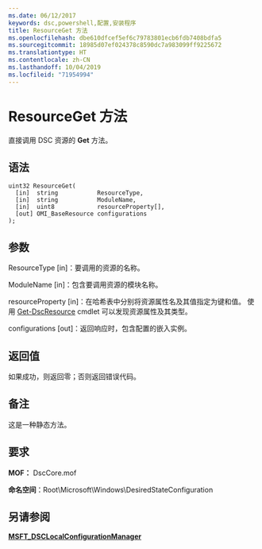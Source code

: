 ```yaml
---
ms.date: 06/12/2017
keywords: dsc,powershell,配置,安装程序
title: ResourceGet 方法
ms.openlocfilehash: dbe610dfcef5ef6c79783801ecb6fdb7408bdfa5
ms.sourcegitcommit: 18985d07ef024378c8590dc7a983099ff9225672
ms.translationtype: HT
ms.contentlocale: zh-CN
ms.lasthandoff: 10/04/2019
ms.locfileid: "71954994"
---
```

# <a name="resourceget-method"></a>ResourceGet 方法

直接调用 DSC 资源的 **Get** 方法。

## <a name="syntax"></a>语法

```mof
uint32 ResourceGet(
  [in]  string           ResourceType,
  [in]  string           ModuleName,
  [in]  uint8            resourceProperty[],
  [out] OMI_BaseResource configurations
);
```

## <a name="parameters"></a>参数

ResourceType  \[in\]：要调用的资源的名称。

ModuleName  \[in\]：包含要调用资源的模块名称。

resourceProperty  \[in\]：在哈希表中分别将资源属性名及其值指定为键和值。 使用 [Get-DscResource](/powershell/module/PSDesiredStateConfiguration/Get-DscResource) cmdlet 可以发现资源属性及其类型。

configurations  \[out\]：返回响应时，包含配置的嵌入实例。

## <a name="return-value"></a>返回值

如果成功，则返回零；否则返回错误代码。

## <a name="remarks"></a>备注

这是一种静态方法。

## <a name="requirements"></a>要求

**MOF：** DscCore.mof

**命名空间**：Root\Microsoft\Windows\DesiredStateConfiguration

## <a name="see-also"></a>另请参阅

[**MSFT_DSCLocalConfigurationManager**](msft-dsclocalconfigurationmanager.md)
